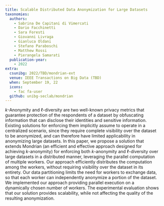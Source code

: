 ```yaml
---
title: Scalable Distributed Data Anonymization for Large Datasets
taxonomies:
  authors:
    - Sabrina De Capitani di Vimercati
    - Dario Facchinetti
    - Sara Foresti
    - Giovanni Livraga
    - Gianluca Oldani
    - Stefano Paraboschi
    - Matthew Rossi
    - Pierangela Samarati
  publication-year:
    - 2022
extra:
  csunibg: 2022/TBD/mondrian-ext
  venue: IEEE Transactions on Big Data (TBD)
  when: September 19, 22
  icons:
    - fac fa-user
  github: unibg-seclab/mondrian
---
```


*k*-Anonymity and ℓ-diversity are two well-known privacy metrics that guarantee protection of the respondents of a dataset
by obfuscating information that can disclose their identities and sensitive information. Existing solutions for enforcing them implicitly
assume to operate in a centralized scenario, since they require complete visibility over the dataset to be anonymized, and can therefore
have limited applicability in anonymizing large datasets. In this paper, we propose a solution that extends Mondrian (an efficient and
effective approach designed for achieving *k*-anonymity) for enforcing both *k*-anonymity and ℓ-diversity over large datasets in a
distributed manner, leveraging the parallel computation of multiple workers. Our approach efficiently distributes the computation among
the workers, without requiring visibility over the dataset in its entirety. Our data partitioning limits the need for workers to exchange
data, so that each worker can independently anonymize a portion of the dataset. We implemented our approach providing parallel
execution on a dynamically chosen number of workers. The experimental evaluation shows that our solution provides scalability, while
not affecting the quality of the resulting anonymization.
